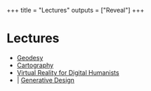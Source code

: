 +++
title = "Lectures"
outputs = ["Reveal"]
+++

# Lectures

* [<i class="ms ms-txt"></i> Geodesy](/lectures/geodesy/)
* [<i class="ms ms-txt"></i> Cartography](/lectures/cartography/)
* [<i class="ms ms-txt"></i> Virtual Reality for Digital Humanists](/lectures/vr/)
* [<i class="ms ms-action-camera"></i>](https://youtu.be/w1UtTZNvsu4) | [<i class="ms ms-txt"></i> Generative Design](/lectures/generative-design/)
